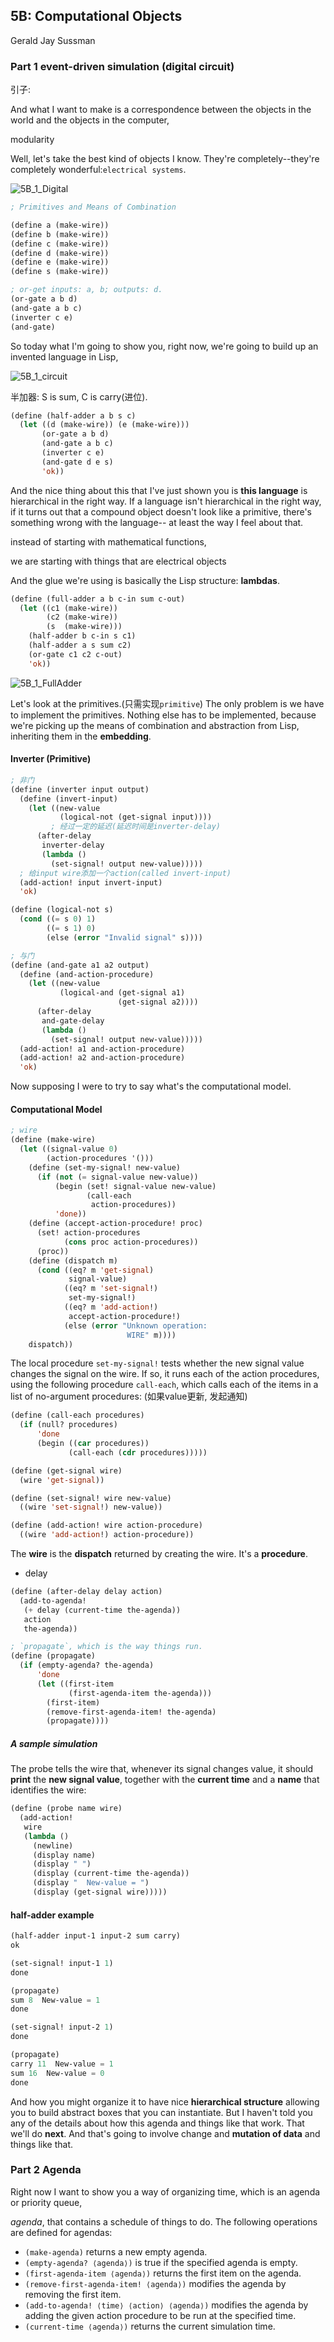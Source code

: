 ## 5B: Computational Objects

Gerald Jay Sussman

### Part 1 event-driven simulation (digital circuit)

引子:

And what I want to make is a correspondence between the objects in the world and the objects in the computer,

modularity

Well, let's take the best kind of objects I know. They're completely--they're completely wonderful:`electrical systems`.

![5B_1_Digital](./png/5B_1_Digital.png)

```lisp
; Primitives and Means of Combination

(define a (make-wire))
(define b (make-wire))
(define c (make-wire))
(define d (make-wire))
(define e (make-wire))
(define s (make-wire))

; or-get inputs: a, b; outputs: d.
(or-gate a b d)
(and-gate a b c)
(inverter c e)
(and-gate)
```

So today what I'm going to show you, right now, we're going to build up an invented language in Lisp,

![5B_1_circuit](./png/5B_1_circuit.png)

半加器: S is sum, C is carry(进位).

```lisp
(define (half-adder a b s c)
  (let ((d (make-wire)) (e (make-wire)))
       (or-gate a b d)
       (and-gate a b c)
       (inverter c e)
       (and-gate d e s)
       'ok))
```

And the nice thing about this that I've just shown you is **this language** is hierarchical in the right way. If a language isn't hierarchical in the right way, if it turns out that a compound object doesn't look like a primitive, there's something wrong with the language-- at least the way I feel about that.



 instead of starting with mathematical functions,

we are starting with things that are electrical objects

And the glue we're using is basically the Lisp structure: **lambdas**.

```lisp
(define (full-adder a b c-in sum c-out)
  (let ((c1 (make-wire)) 
        (c2 (make-wire))
        (s  (make-wire)))
    (half-adder b c-in s c1)
    (half-adder a s sum c2)
    (or-gate c1 c2 c-out)
    'ok))
```

![5B_1_FullAdder](./png/5B_1_FullAdder.png)

Let's look at the primitives.(只需实现`primitive`) The only problem is we have to implement the primitives. Nothing else has to be implemented, because we're picking up the means of combination and abstraction from Lisp, inheriting them in the **embedding**.

#### Inverter (Primitive)

```lisp
; 非门
(define (inverter input output)
  (define (invert-input)
    (let ((new-value 
           (logical-not (get-signal input))))
         ; 经过一定的延迟(延迟时间是inverter-delay)
      (after-delay 
       inverter-delay
       (lambda ()
         (set-signal! output new-value)))))
  ; 给input wire添加一个action(called invert-input)
  (add-action! input invert-input)
  'ok)

(define (logical-not s)
  (cond ((= s 0) 1)
        ((= s 1) 0)
        (else (error "Invalid signal" s))))
```

```lisp
; 与门
(define (and-gate a1 a2 output)
  (define (and-action-procedure)
    (let ((new-value
           (logical-and (get-signal a1) 
                        (get-signal a2))))
      (after-delay 
       and-gate-delay
       (lambda ()
         (set-signal! output new-value)))))
  (add-action! a1 and-action-procedure)
  (add-action! a2 and-action-procedure)
  'ok)
```

Now supposing I were to try to say what's the computational model.

#### Computational Model

```lisp
; wire
(define (make-wire)
  (let ((signal-value 0) 
        (action-procedures '()))
    (define (set-my-signal! new-value)
      (if (not (= signal-value new-value))
          (begin (set! signal-value new-value)
                 (call-each 
                  action-procedures))
          'done))
    (define (accept-action-procedure! proc)
      (set! action-procedures 
            (cons proc action-procedures))
      (proc))
    (define (dispatch m)
      (cond ((eq? m 'get-signal) 
             signal-value)
            ((eq? m 'set-signal!) 
             set-my-signal!)
            ((eq? m 'add-action!) 
             accept-action-procedure!)
            (else (error "Unknown operation: 
                          WIRE" m))))
    dispatch))
```

The local procedure `set-my-signal!` tests whether the new signal value changes the signal on the wire. If so, it runs each of the action procedures, using the following procedure `call-each`, which calls each of the items in a list of no-argument procedures: (如果value更新, 发起通知)

```lisp
(define (call-each procedures)
  (if (null? procedures)
      'done
      (begin ((car procedures))
             (call-each (cdr procedures)))))

(define (get-signal wire)
  (wire 'get-signal))

(define (set-signal! wire new-value)
  ((wire 'set-signal!) new-value))

(define (add-action! wire action-procedure)
  ((wire 'add-action!) action-procedure))
```

The **wire** is the **dispatch** returned by creating the wire. It's a **procedure**.

- delay

```lisp
(define (after-delay delay action)
  (add-to-agenda! 
   (+ delay (current-time the-agenda))
   action
   the-agenda))

; `propagate`, which is the way things run. 
(define (propagate)
  (if (empty-agenda? the-agenda)
      'done
      (let ((first-item 
             (first-agenda-item the-agenda)))
        (first-item)
        (remove-first-agenda-item! the-agenda)
        (propagate))))
```

##### A sample simulation

The probe tells the wire that, whenever its signal changes value, it should **print** the **new signal value**, together with the **current time** and a **name** that identifies the wire:

```lisp
(define (probe name wire)
  (add-action! 
   wire
   (lambda ()
     (newline)
     (display name)
     (display " ")
     (display (current-time the-agenda))
     (display "  New-value = ")
     (display (get-signal wire)))))
```

#### half-adder example

```lisp
(half-adder input-1 input-2 sum carry)
ok

(set-signal! input-1 1)
done

(propagate)
sum 8  New-value = 1
done

(set-signal! input-2 1)
done

(propagate)
carry 11  New-value = 1
sum 16  New-value = 0
done
```

And how you might organize it to have nice **hierarchical structure** allowing you to build abstract boxes that you can instantiate. But I haven't told you any of the details about how this agenda and things like that work. That we'll do **next**. And that's going to involve change and **mutation of data** and things like that.

### Part 2 Agenda

Right now I want to show you a way of organizing time, which is an agenda or priority queue,

*agenda*, that contains a schedule of things to do. The following operations are defined for agendas:

- `(make-agenda)` returns a new empty agenda.
- `(empty-agenda? ⟨agenda⟩)` is true if the specified agenda is empty.
- `(first-agenda-item ⟨agenda⟩)` returns the first item on the agenda.
- `(remove-first-agenda-item! ⟨agenda⟩)` modifies the agenda by removing the first item.
- `(add-to-agenda! ⟨time⟩ ⟨action⟩ ⟨agenda⟩)` modifies the agenda by adding the given action procedure to be run at the specified time.
- `(current-time ⟨agenda⟩)` returns the current simulation time.



